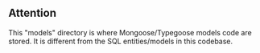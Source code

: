 ## Attention

This "models" directory is where Mongoose/Typegoose models code are stored. It is
different from the SQL entities/models in this codebase.
